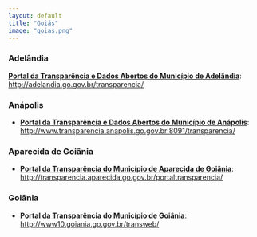 ```yaml
---
layout: default
title: "Goiás"
image: "goias.png"
---
```


### Adelândia

**[Portal da Transparência e Dados Abertos do Município de Adelândia](http://adelandia.go.gov.br/transparencia/)**:
http://adelandia.go.gov.br/transparencia/

### Anápolis

- **[Portal da Transparência e Dados Abertos do Município de Anápolis](http://www.transparencia.anapolis.go.gov.br:8091/transparencia/)**: http://www.transparencia.anapolis.go.gov.br:8091/transparencia/

### Aparecida de Goiânia

- **[Portal da Transparência do Município de Aparecida de Goiânia](http://transparencia.aparecida.go.gov.br/portaltransparencia/)**: http://transparencia.aparecida.go.gov.br/portaltransparencia/

### Goiânia

- **[Portal da Transparência do Município de Goiânia](http://www10.goiania.go.gov.br/transweb/)**: http://www10.goiania.go.gov.br/transweb/
